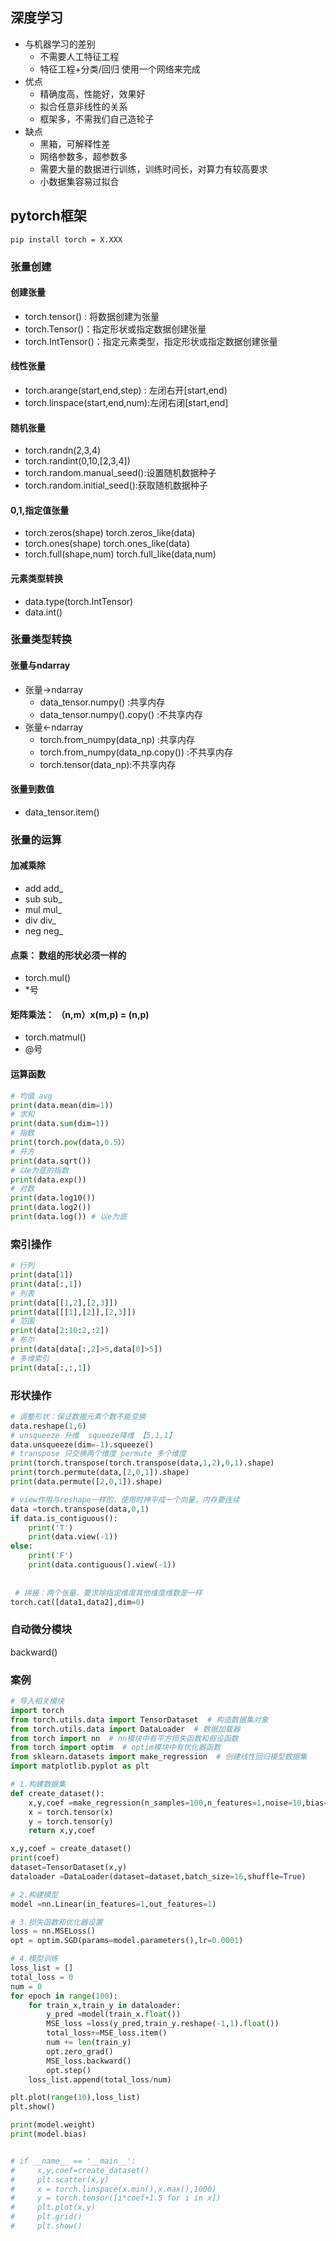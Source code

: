 ##  深度学习

- 与机器学习的差别
  - 不需要人工特征工程
  - 特征工程+分类/回归 使用一个网络来完成
- 优点
  - 精确度高，性能好，效果好
  - 拟合任意非线性的关系
  - 框架多，不需我们自己造轮子
- 缺点
  - 黑箱，可解释性差
  - 网络参数多，超参数多
  - 需要大量的数据进行训练，训练时间长，对算力有较高要求
  - 小数据集容易过拟合

## pytorch框架

```
pip install torch = X.XXX
```

### 张量创建

#### 创建张量

- torch.tensor() : 将数据创建为张量
- torch.Tensor()：指定形状或指定数据创建张量
- torch.IntTensor()：指定元素类型，指定形状或指定数据创建张量

#### 线性张量

- torch.arange(start,end,step) : 左闭右开[start,end)
- torch.linspace(start,end,num):左闭右闭[start,end]

#### 随机张量

- torch.randn(2,3,4)
- torch.randint(0,10,[2,3,4])
- torch.random.manual_seed():设置随机数据种子
- torch.random.initial_seed():获取随机数据种子

#### 0,1,指定值张量

- torch.zeros(shape)   torch.zeros_like(data) 
- torch.ones(shape)   torch.ones_like(data) 
- torch.full(shape,num)   torch.full_like(data,num) 

#### 元素类型转换

- data.type(torch.IntTensor)
- data.int()

### 张量类型转换

#### 张量与ndarray

- 张量->ndarray
  - data_tensor.numpy()   :共享内存
  - data_tensor.numpy().copy()   :不共享内存
- 张量<-ndarray
  - torch.from_numpy(data_np) :共享内存
  - torch.from_numpy(data_np.copy()) :不共享内存
  - torch.tensor(data_np):不共享内存

#### 张量到数值

- data_tensor.item()

### 张量的运算

#### 加减乘除

- add add_
- sub sub_
- mul mul_
- div div_
- neg neg_

#### 点乘： 数组的形状必须一样的

- torch.mul()
- *号

#### 矩阵乘法： （n,m）x(m,p) = (n,p)

- torch.matmul()
- @号

#### 运算函数

```python
# 均值 avg
print(data.mean(dim=1))
# 求和
print(data.sum(dim=1))
# 指数
print(torch.pow(data,0.5））
# 开方
print(data.sqrt())
# 以e为底的指数
print(data.exp())
# 对数
print(data.log10())
print(data.log2())
print(data.log()) # 以e为底
```

### 索引操作

```python
# 行列
print(data[1])
print(data[:,1])
# 列表
print(data[[1,2],[2,3]])
print(data[[[1],[2]],[2,3]])
# 范围
print(data[2:10:2,:2])
# 布尔
print(data[data[:,2]>5,data[0]>5])
# 多维索引
print(data[:,:,1])
```

### 形状操作

```python
# 调整形状：保证数据元素个数不能变换
data.reshape(1,6)
# unsqueeze 升维  squeeze降维 【5,1,1】
data.unsqueeze(dim=-1).squeeze()
# transpose 只交换两个维度 permute 多个维度
print(torch.transpose(torch.transpose(data,1,2),0,1).shape)
print(torch.permute(data,[2,0,1]).shape)
print(data.permute([2,0,1]).shape)

# view作用与reshape一样的，使用时抻平成一个向量，内存要连续
data =torch.transpose(data,0,1)
if data.is_contiguous():
    print('T')
    print(data.view(-1))
else:
    print('F')
    print(data.contiguous().view(-1))
    
    
 # 拼接：两个张量，要求除指定维度其他维度维数是一样
torch.cat([data1,data2],dim=0)
```









### 自动微分模块

backward()

### 案例



```python
# 导入相关模块
import torch
from torch.utils.data import TensorDataset  # 构造数据集对象
from torch.utils.data import DataLoader  # 数据加载器
from torch import nn  # nn模块中有平方损失函数和假设函数
from torch import optim  # optim模块中有优化器函数
from sklearn.datasets import make_regression  # 创建线性回归模型数据集
import matplotlib.pyplot as plt

# 1.构建数据集
def create_dataset():
    x,y,coef =make_regression(n_samples=100,n_features=1,noise=10,bias=1.5,coef=True)
    x = torch.tensor(x)
    y = torch.tensor(y)
    return x,y,coef

x,y,coef = create_dataset()
print(coef)
dataset=TensorDataset(x,y)
dataloader =DataLoader(dataset=dataset,batch_size=16,shuffle=True)

# 2.构建模型
model =nn.Linear(in_features=1,out_features=1)

# 3.损失函数和优化器设置
loss = nn.MSELoss()
opt = optim.SGD(params=model.parameters(),lr=0.0001)

# 4.模型训练
loss_list = []
total_loss = 0
num = 0
for epoch in range(100):
    for train_x,train_y in dataloader:
        y_pred =model(train_x.float())
        MSE_loss =loss(y_pred,train_y.reshape(-1,1).float())
        total_loss+=MSE_loss.item()
        num += len(train_y)
        opt.zero_grad()
        MSE_loss.backward()
        opt.step()
    loss_list.append(total_loss/num)

plt.plot(range(10),loss_list)
plt.show()

print(model.weight)
print(model.bias)


# if __name__ == '__main__':
#     x,y,coef=create_dataset()
#     plt.scatter(x,y)
#     x = torch.linspace(x.min(),x.max(),1000)
#     y = torch.tensor([i*coef+1.5 for i in x])
#     plt.plot(x,y)
#     plt.grid()
#     plt.show()

```

